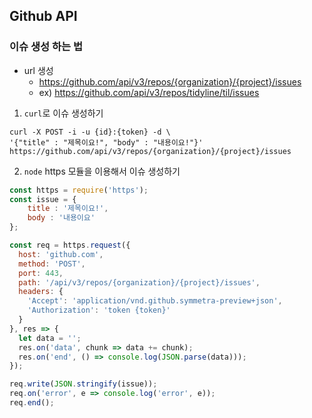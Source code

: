 ## Github API

### 이슈 생성 하는 법

- url 생성
  - https://github.com/api/v3/repos/{organization}/{project}/issues
  - ex) https://github.com/api/v3/repos/tidyline/til/issues

1) `curl`로 이슈 생성하기

```
curl -X POST -i -u {id}:{token} -d \
'{"title" : "제목이요!", "body" : "내용이요!"}'
https://github.com/api/v3/repos/{organization}/{project}/issues
```

2) `node` https 모듈을 이용해서 이슈 생성하기

```js
const https = require('https');
const issue = {
    title : '제목이요!',
    body : '내용이요'
};

const req = https.request({
  host: 'github.com',
  method: 'POST',
  port: 443,
  path: '/api/v3/repos/{organization}/{project}/issues',
  headers: {
    'Accept': 'application/vnd.github.symmetra-preview+json',
    'Authorization': 'token {token}'
  }
}, res => {
  let data = '';
  res.on('data', chunk => data += chunk);
  res.on('end', () => console.log(JSON.parse(data)));
});

req.write(JSON.stringify(issue));
req.on('error', e => console.log('error', e));
req.end();
```
